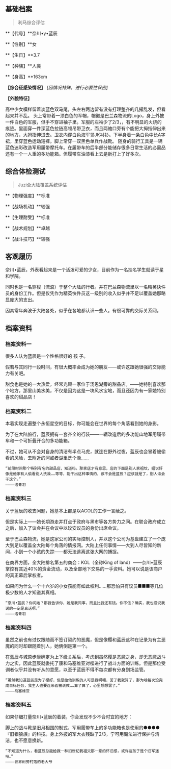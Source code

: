 ## 基础档案

> 利马综合评估

**【代号】**奈川•γ•蓝辰

**【性别】**女

**【生日】**3.7

**【种族】**人类

**【身高】**163cm

**【综合征感染情况】** *[因情况特殊，进行必要性保密]*

**【外貌特征】**

高中少女模样留着淡蓝色双马尾，头左右两边留有没有打理整齐的几撮乱发，但看起来并不乱。
头上常带着一顶白色的军帽，帽徽是巴兰森物流的Logo，身上外披一件白色的军服，但手不穿进袖子里。军服的左袖少了2/3，，有不明显的火烧的痕迹。里面穿一件深蓝色拉链高领吊带卫衣，而且两袖口旁有个能把大拇指伸出来的地方，大拇指伸进去。卫衣内穿白色海军领JK衬衫。下半身着一条白色中长A字裙，里穿蓝色运动短裤。脚上常穿一双黑色单兵作战靴。
随身的骑行工具是一辆蓝色迷彩改造军用履带摩托车。在履带车的后半部分能储存很多日常生活的必需品还有一个一人重的多功能箱。但履带车油漆看上去是新打上了好多次。

## 综合体检测试

> Juzi全大陆覆盖系统评估

**【物理强度】**标准

**【战场机动】**较强

**【生理耐受】**标准

**【战术规划】**卓越

**【战斗技巧】**较强

## 客观履历

奈川•蓝辰，外表看起来是一个活泼可爱的少女，目前作为一名挂名学生就读于星和学院。

同时也是一名穿梭（流浪）于整个大陆的行者。并在巴兰森物流里以一名精英快件员的身份工作。但是仅凭作为精英快件员这一级别的收入似乎并不足以覆盖她那略显庞大的支出。

因其常年奔波于大陆各处，似乎在各地都认识一些人。有很可靠的交际关系网。

## 档案资料

### 档案资料一
很多人认为蓝辰是一个性格很好的 孩 子。

假若与其同行一段时间，有很大概率会成为她的朋友——或许这跟她很强的交际能力有关吧。

甜食也是她的一大热爱，经常光顾一家位于汤恩湖旁的甜品店。——她特别喜欢那个地方，那里山美水美，不仅是因为这是一块风水宝地，而且还因为有一家她特别喜欢的甜品店！

### 档案资料二
本着实现走遍整个永恒星空的目标，你可能会在世界的每个角落看到她的身影。

为了在大陆旅行，蓝辰拥有一套齐全的行装——一辆改造后的多功能山地军用履带车和一个可折叠开合的多功能箱。

不过，她可从不会对自身的清洁有半点马虎，就连在野外过夜，蓝辰也会冒着被偷看的风险，去附近的河或者湖里洗个澡……

```
“前段时间那个特别有名的甜品店，知道吗。那家店才有意思，店的下面是别人家祖坟，据说好像是他家有人偷看别人洗澡……等等，能干出这种事情的，该不会是蓝辰？应该就是了，别人谁会干这个。”
————洛青羽
```

### 档案资料三

关于蓝辰的收支问题，她基本上都是以ACOL的工作一言蔽之。

但是实际上——她长期游走并打点于政府与黑市等各方势力之间。在联合政府成立之后，加入了议会并在会议中以玫安议员的身份出席会议。

至于巴兰森物流，她是这家公司的实际控制人，并以这个公司为基盘建立了一个庞大到足以覆盖全大陆每个角落的情报网。大陆上任何事情——大到人尽皆知的新闻，小到一个小孩的失踪——都无法逃离这张大网的捕捉。

在商界方面，全大陆排名第五的商会：KOL（全称King of land）——奈川•蓝辰掌控有其近40%的资金流动，以及全部地下交易的一手资料。她可以说是该商户的真正幕后掌权者。

如果问为什么一个十六岁的小女孩能有如此权利……那恐怕只有议员■■■等几位极少数的人才知道其真相。

```
“奈川•蓝辰？你问她？那我告诉你，她是我同事，而且比我还有钱。你不信？确实，我也没说我说的一定是真话啊。”
————洛青羽
```

### 档案资料四

虽然之前也有过仅跟随而不签订契约的恶魔，但是像樱和蓝辰这种在记录为有主恶魔的同时却跟随着别人，她俩倒是第一个。

在蓝辰与城原步康确定为上下级关系后，考虑到虽然樱是恶魔之身，却无恶魔战斗力之实，因此蓝辰就委托了康和马塞维亚对樱进行了战斗方面的训练。但是那位受训者似乎并没有听从的意愿，以至于蓝辰不得不每次都有分身到场监管。

```
“虽然我知道蓝辰是为了樱好，但是给他训练的人可是我啊喂，苦了我就算了，那为啥每次没完成目标任务，我主人也要连带着被说教……算了算了，心里想想罢了。”
————马塞维亚
```

### 档案资料五

如果仔细打量奈川•蓝辰的着装，你会发现不少不合时宜的地方：

脚上的战斗靴是旧月相国的制式，军用履带车上的多功能箱也是使用的●●●●『旧银狼族』的科技。身上外披的军大衣残缺了2/3，宁可用魔法进行保护与清洁，也不愿意换新。

```
“不知道为什么，看蓝辰总能给我一种旧世纪我祖父那一辈的怀旧感，或许这孩子是个旧军迷吧。”
————世界树旁村落的老大爷
```

